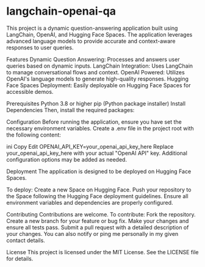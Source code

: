 # langchain-openai-qa
 
This project is a dynamic question-answering application built using LangChain, OpenAI, and Hugging Face Spaces. The application leverages advanced language models to provide accurate and context-aware responses to user queries.

Features
Dynamic Question Answering: Processes and answers user queries based on dynamic inputs.
LangChain Integration: Uses LangChain to manage conversational flows and context.
OpenAI Powered: Utilizes OpenAI's language models to generate high-quality responses.
Hugging Face Spaces Deployment: Easily deployable on Hugging Face Spaces for accessible demos.

 
Prerequisites
Python 3.8 or higher
pip (Python package installer)
Install Dependencies
Then, install the required packages:

Configuration
Before running the application, ensure you have set the necessary environment variables. 
Create a .env file in the project root with the following content:

ini
Copy
Edit
OPENAI_API_KEY=your_openai_api_key_here
Replace your_openai_api_key_here with your actual "OpenAI API" key. Additional configuration options may be added as needed.

Deployment
The application is designed to be deployed on Hugging Face Spaces. 

To deploy:
Create a new Space on Hugging Face.
Push your repository to the Space following the Hugging Face deployment guidelines.
Ensure all environment variables and dependencies are properly configured.

Contributing
Contributions are welcome. To contribute:
Fork the repository.
Create a new branch for your feature or bug fix.
Make your changes and ensure all tests pass.
Submit a pull request with a detailed description of your changes. 
You can also notify or ping me personally in my given contact details.

License
This project is licensed under the MIT License. See the LICENSE file for details.
